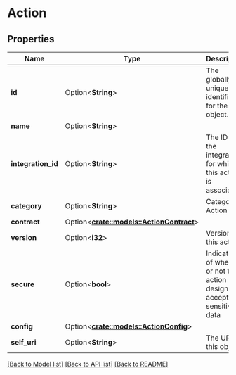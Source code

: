 # Action

## Properties

Name | Type | Description | Notes
------------ | ------------- | ------------- | -------------
**id** | Option<**String**> | The globally unique identifier for the object. | [optional][readonly]
**name** | Option<**String**> |  | [optional]
**integration_id** | Option<**String**> | The ID of the integration for which this action is associated | [optional]
**category** | Option<**String**> | Category of Action | [optional]
**contract** | Option<[**crate::models::ActionContract**](ActionContract.md)> |  | [optional]
**version** | Option<**i32**> | Version of this action | [optional]
**secure** | Option<**bool**> | Indication of whether or not the action is designed to accept sensitive data | [optional]
**config** | Option<[**crate::models::ActionConfig**](ActionConfig.md)> |  | [optional]
**self_uri** | Option<**String**> | The URI for this object | [optional][readonly]

[[Back to Model list]](../README.md#documentation-for-models) [[Back to API list]](../README.md#documentation-for-api-endpoints) [[Back to README]](../README.md)


